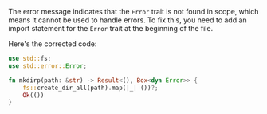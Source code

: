 The error message indicates that the `Error` trait is not found in scope, which means it cannot be used to handle errors. To fix this, you need to add an import statement for the `Error` trait at the beginning of the file.

Here's the corrected code:
```rs
use std::fs;
use std::error::Error;

fn mkdirp(path: &str) -> Result<(), Box<dyn Error>> {
    fs::create_dir_all(path).map(|_| ())?;
    Ok(())
}
```
